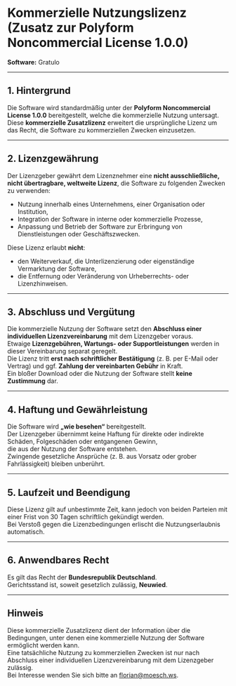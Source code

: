 # Kommerzielle Nutzungslizenz (Zusatz zur Polyform Noncommercial License 1.0.0) 
  
**Software:** Gratulo  

---

## 1. Hintergrund
Die Software wird standardmäßig unter der **Polyform Noncommercial License 1.0.0** bereitgestellt, welche die kommerzielle Nutzung untersagt.  
Diese **kommerzielle Zusatzlizenz** erweitert die ursprüngliche Lizenz um das Recht, die Software zu kommerziellen Zwecken einzusetzen.

---

## 2. Lizenzgewährung
Der Lizenzgeber gewährt dem Lizenznehmer eine **nicht ausschließliche, nicht übertragbare, weltweite Lizenz**, die Software zu folgenden Zwecken zu verwenden:

- Nutzung innerhalb eines Unternehmens, einer Organisation oder Institution,  
- Integration der Software in interne oder kommerzielle Prozesse,  
- Anpassung und Betrieb der Software zur Erbringung von Dienstleistungen oder Geschäftszwecken.

Diese Lizenz erlaubt **nicht**:
- den Weiterverkauf, die Unterlizenzierung oder eigenständige Vermarktung der Software,  
- die Entfernung oder Veränderung von Urheberrechts- oder Lizenzhinweisen.

---

## 3. Abschluss und Vergütung
Die kommerzielle Nutzung der Software setzt den **Abschluss einer individuellen Lizenzvereinbarung** mit dem Lizenzgeber voraus.  
Etwaige **Lizenzgebühren, Wartungs- oder Supportleistungen** werden in dieser Vereinbarung separat geregelt.  
Die Lizenz tritt **erst nach schriftlicher Bestätigung** (z. B. per E-Mail oder Vertrag) und ggf. **Zahlung der vereinbarten Gebühr** in Kraft.  
Ein bloßer Download oder die Nutzung der Software stellt **keine Zustimmung** dar.

---

## 4. Haftung und Gewährleistung
Die Software wird **„wie besehen“** bereitgestellt.  
Der Lizenzgeber übernimmt keine Haftung für direkte oder indirekte Schäden, Folgeschäden oder entgangenen Gewinn,  
die aus der Nutzung der Software entstehen.  
Zwingende gesetzliche Ansprüche (z. B. aus Vorsatz oder grober Fahrlässigkeit) bleiben unberührt.

---

## 5. Laufzeit und Beendigung
Diese Lizenz gilt auf unbestimmte Zeit, kann jedoch von beiden Parteien mit einer Frist von 30 Tagen schriftlich gekündigt werden.  
Bei Verstoß gegen die Lizenzbedingungen erlischt die Nutzungserlaubnis automatisch.

---

## 6. Anwendbares Recht
Es gilt das Recht der **Bundesrepublik Deutschland**.  
Gerichtsstand ist, soweit gesetzlich zulässig, **Neuwied**.

---

## Hinweis
Diese kommerzielle Zusatzlizenz dient der Information über die Bedingungen, unter denen eine kommerzielle Nutzung der Software ermöglicht werden kann.  
Eine tatsächliche Nutzung zu kommerziellen Zwecken ist nur nach Abschluss einer individuellen Lizenzvereinbarung mit dem Lizenzgeber zulässig.  
Bei Interesse wenden Sie sich bitte an [florian@moesch.ws](mailto:florian@moesch.ws).
